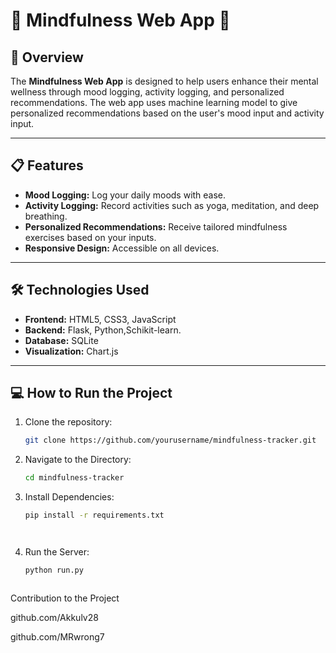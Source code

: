 # 🌟 Mindfulness Web App 🌟

## 🚀 Overview
The **Mindfulness Web App** is designed to help users enhance their mental wellness through mood logging, activity logging, and personalized recommendations. The web app uses machine learning model to give personalized recommendations based on the user's mood input and activity input.

---

## 📋 Features
- **Mood Logging:** Log your daily moods with ease.
- **Activity Logging:** Record activities such as yoga, meditation, and deep breathing.
- **Personalized Recommendations:** Receive tailored mindfulness exercises based on your inputs.
- **Responsive Design:** Accessible on all devices.

---

## 🛠️ Technologies Used
- **Frontend:** HTML5, CSS3, JavaScript
- **Backend:** Flask, Python,Schikit-learn.
- **Database:** SQLite
- **Visualization:** Chart.js

---

## 💻 How to Run the Project
1. Clone the repository:
   ```bash
   git clone https://github.com/yourusername/mindfulness-tracker.git

2. Navigate to the Directory:
   ```bash
   cd mindfulness-tracker


3. Install Dependencies:
   ```bash
   pip install -r requirements.txt




4. Run the Server:
   ```bash
   python run.py



Contribution to the Project

github.com/Akkulv28

github.com/MRwrong7



